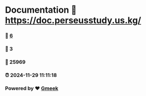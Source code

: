 # Documentation :link: https://doc.perseusstudy.us.kg/ 
### :page_facing_up: [6](https://doc.perseusstudy.us.kg//tag.html) 
### :speech_balloon: 3 
### :hibiscus: 25969 
### :alarm_clock: 2024-11-29 11:11:18 
### Powered by :heart: [Gmeek](https://github.com/Meekdai/Gmeek)
